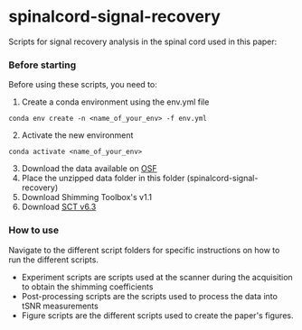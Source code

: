# spinalcord-signal-recovery
Scripts for signal recovery analysis in the spinal cord used in this paper: <insert links>

### Before starting
Before using these scripts, you need to:
1. Create a conda environment using the env.yml file
```
conda env create -n <name_of_your_env> -f env.yml
```
2. Activate the new environment
```
conda activate <name_of_your_env>
```
3. Download the data available on [OSF](https://osf.io/rs6tv/)
4. Place the unzipped data folder in this folder (spinalcord-signal-recovery) <br>
5. Download Shimming Toolbox's v1.1 <link>
6. Download [SCT v6.3](https://github.com/spinalcordtoolbox/spinalcordtoolbox/releases/tag/6.3)


### How to use
Navigate to the different script folders for specific instructions on how to run the different scripts. 
* Experiment scripts are scripts used at the scanner during the acquisition to obtain the shimming coefficients
* Post-processing scripts are the scripts used to process the data into tSNR measurements
* Figure scripts are the different scripts used to create the paper's figures.
